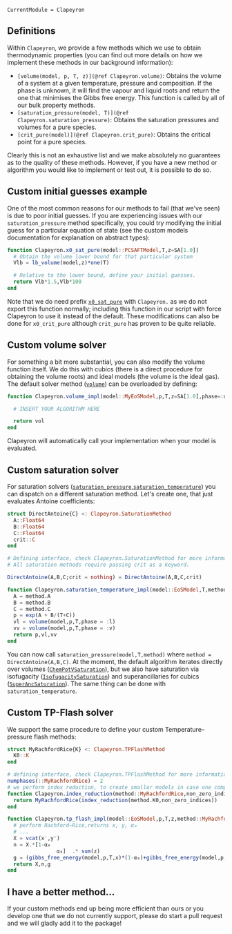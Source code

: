 ```@meta
CurrentModule = Clapeyron
```

## Definitions

Within `Clapeyron`, we provide a few methods which we use to obtain thermodynamic properties (you can find out more details on how we implement these methods in our background information):

- `[volume(model, p, T, z)](@ref Clapeyron.volume)`: Obtains the volume of a system at a given temperature, pressure and composition.
  If the phase is unknown, it will find the vapour and liquid roots and return the one that minimises the Gibbs free energy.
  This function is called by all of our bulk property methods.
- `[saturation_pressure(model, T)](@ref Clapeyron.saturation_pressure)`: Obtains the saturation pressures and volumes for a pure species.
- `[crit_pure(model)](@ref Clapeyron.crit_pure)`: Obtains the critical point for a pure species.

Clearly this is not an exhaustive list and we make absolutely no guarantees as to the quality of these methods.
However, if you have a new method or algorithm you would like to implement or test out, it is possible to do so.

## Custom initial guesses example

One of the most common reasons for our methods to fail (that we've seen) is due to poor initial guesses.
If you are experiencing issues with our `saturation_pressure` method specifically, you could try modifying the initial guess for a particular equation of state (see the custom models documentation for explanation on abstract types):

```julia
function Clapeyron.x0_sat_pure(model::PCSAFTModel,T,z=SA[1.0])
  # Obtain the volume lower bound for that particular system
  Vlb = lb_volume(model,z)*one(T)

  # Relative to the lower bound, define your initial guesses.
  return Vlb*1.5,Vlb*100
end
```

Note that we do need prefix [`x0_sat_pure`](@ref) with `Clapeyron.` as we do not export this function normally; including this function in our script with force Clapeyron to use it instead of the default.
These modifications can also be done for `x0_crit_pure` although `crit_pure` has proven to be quite reliable.

## Custom volume solver

For something a bit more substantial, you can also modify the volume function itself.
We do this with cubics (there is a direct procedure for obtaining the volume roots) and ideal models (the volume is the ideal gas).
The default solver method ([`volume`](@ref)) can be overloaded by defining:

```julia
function Clapeyron.volume_impl(model::MyEoSModel,p,T,z=SA[1.0],phase=:unknown,threaded=false,vol0=nothing)

  # INSERT YOUR ALGORITHM HERE

  return vol
end
```

Clapeyron will automatically call your implementation when your model is evaluated.

## Custom saturation solver

For saturation solvers ([`saturation_pressure`](@ref),[`saturation_temperature`](@ref)) you can dispatch on a different saturation method.
Let's create one, that just evaluates Antoine coefficients:

```julia
struct DirectAntoine{C} <: Clapeyron.SaturationMethod
  A::Float64
  B::Float64
  C::Float64
  crit::C
end

# Defining interface, check Clapeyron.SaturationMethod for more information.
# All saturation methods require passing crit as a keyword.

DirectAntoine(A,B,C;crit = nothing) = DirectAntoine(A,B,C,crit)

function Clapeyron.saturation_temperature_impl(model::EoSModel,T,method::DirectAntoine)
  A = method.A
  B = method.B
  C = method.C
  p = exp(A + B/(T+C))
  vl = volume(model,p,T,phase = :l)
  vv = volume(model,p,T,phase = :v)
  return p,vl,vv
end
```

You can now call `saturation_pressure(model,T,method)` where `method = DirectAntoine(A,B,C)`.
At the moment, the default algorithm iterates directly over volumes ([`ChemPotVSaturation`](@ref)), but we also have saturation via isofugacity ([`IsofugacitySaturation`](@ref)) and superancillaries for cubics ([`SuperAncSaturation`](@ref)).
The same thing can be done with `saturation_temperature`.

## Custom TP-Flash solver

We support the same procedure to define your custom Temperature–pressure flash methods:

```julia
struct MyRachfordRice{K} <: Clapeyron.TPFlashMethod
  K0::K
end

# defining interface, check Clapeyron.TPFlashMethod for more information
numphases(::MyRachfordRice) = 2
# we perform index reduction, to create smaller models in case one component has zero composition.
function Clapeyron.index_reduction(method::MyRachfordRice,non_zero_indices)
  return MyRachfordRice(index_reduction(method.K0,non_zero_indices))
end

function Clapeyron.tp_flash_impl(model::EoSModel,p,T,z,method::MyRachfordRice)
  # perform Rachford–Rice,returns x, y, α₀
  # ...
  X = vcat(x',y')
  n = X.*[1-α₀
                α₀]  .* sum(z)
  g = (gibbs_free_energy(model,p,T,x)*(1-α₀)+gibbs_free_energy(model,p,T,y)*α₀)/R̄/T
  return X,n,g
end
```

## I have a better method...

If your custom methods end up being more efficient than ours or you develop one that we do not currently support, please do start a pull request and we will gladly add it to the package!
